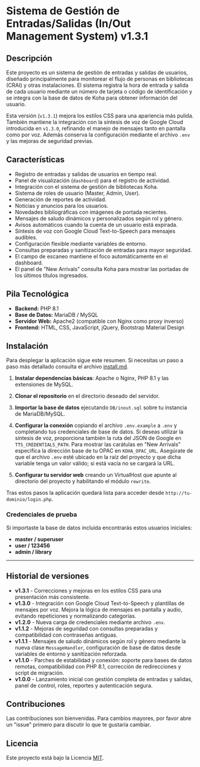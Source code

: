 # Sistema de Gestión de Entradas/Salidas (In/Out Management System) v1.3.1

## Descripción

Este proyecto es un sistema de gestión de entradas y salidas de usuarios, diseñado principalmente para monitorear el flujo de personas en bibliotecas (CRAI) y otras instalaciones. El sistema registra la hora de entrada y salida de cada usuario mediante un número de tarjeta o código de identificación y se integra con la base de datos de Koha para obtener información del usuario.

Esta versión (`v1.3.1`) mejora los estilos CSS para una apariencia más pulida. También mantiene la integración con la síntesis de voz de Google Cloud introducida en `v1.3.0`, refinando el manejo de mensajes tanto en pantalla como por voz. Además conserva la configuración mediante el archivo `.env` y las mejoras de seguridad previas.

## Características

* Registro de entradas y salidas de usuarios en tiempo real.
* Panel de visualización (`dashboard`) para el registro de actividad.
* Integración con el sistema de gestión de bibliotecas Koha.
* Sistema de roles de usuario (Master, Admin, User).
* Generación de reportes de actividad.
* Noticias y anuncios para los usuarios.
* Novedades bibliográficas con imágenes de portada recientes.
* Mensajes de saludo dinámicos y personalizados según rol y género.
* Avisos automáticos cuando la cuenta de un usuario está expirada.
* Síntesis de voz con Google Cloud Text-to-Speech para mensajes audibles.
* Configuración flexible mediante variables de entorno.
* Consultas preparadas y sanitización de entradas para mayor seguridad.
* El campo de escaneo mantiene el foco automáticamente en el dashboard.
* El panel de "New Arrivals" consulta Koha para mostrar las portadas de los últimos títulos ingresados.

## Pila Tecnológica

* **Backend:** PHP 8.1
* **Base de Datos:** MariaDB / MySQL
* **Servidor Web:** Apache2 (compatible con Nginx como proxy inverso)
* **Frontend:** HTML, CSS, JavaScript, jQuery, Bootstrap Material Design


## Instalación

Para desplegar la aplicación sigue este resumen. Si necesitas un paso a paso más detallado consulta el archivo [install.md](install.md).

1. **Instalar dependencias básicas**: Apache o Nginx, PHP 8.1 y las extensiones de MySQL.
2. **Clonar el repositorio** en el directorio deseado del servidor.
3. **Importar la base de datos** ejecutando `DB/inout.sql` sobre tu instancia de MariaDB/MySQL.
4. **Configurar la conexión** copiando el archivo `.env.example` a `.env` y completando tus credenciales de base de datos.
   Si deseas utilizar la síntesis de voz, proporciona también la ruta del JSON de Google en `TTS_CREDENTIALS_PATH`.
   Para mostrar las carátulas en "New Arrivals" especifica la dirección base de tu OPAC en `KOHA_OPAC_URL`.
   Asegúrate de que el archivo `.env` esté ubicado en la raíz del proyecto y que
   dicha variable tenga un valor válido; si está vacía no se cargará la URL.

5. **Configurar tu servidor web** creando un VirtualHost que apunte al directorio del proyecto y habilitando el módulo `rewrite`.

Tras estos pasos la aplicación quedará lista para acceder desde `http://tu-dominio/login.php`.

### Credenciales de prueba

Si importaste la base de datos incluida encontrarás estos usuarios iniciales:

- **master / superuser**
- **user / 123456**
- **admin / library**

---
## Historial de versiones

- **v1.3.1** - Correcciones y mejoras en los estilos CSS para una presentación más consistente.
- **v1.3.0** - Integración con Google Cloud Text-to-Speech y plantillas de mensajes por voz. Mejora la lógica de mensajes en pantalla y audio, evitando repeticiones y normalizando categorías.
- **v1.2.0** - Nueva carga de credenciales mediante archivo `.env`.
- **v1.1.2** - Mejoras de seguridad con consultas preparadas y compatibilidad con contraseñas antiguas.
- **v1.1.1** - Mensajes de saludo dinámicos según rol y género mediante la nueva clase `MessageHandler`, configuración de base de datos desde variables de entorno y sanitización reforzada.
- **v1.1.0** - Parches de estabilidad y conexión: soporte para bases de datos remotas, compatibilidad con PHP 8.1, corrección de redirecciones y script de migración.
- **v1.0.0** - Lanzamiento inicial con gestión completa de entradas y salidas, panel de control, roles, reportes y autenticación segura.


## Contribuciones

Las contribuciones son bienvenidas. Para cambios mayores, por favor abre un "issue" primero para discutir lo que te gustaría cambiar.

## Licencia

Este proyecto está bajo la Licencia [MIT](https://choosealicense.com/licenses/mit/).

